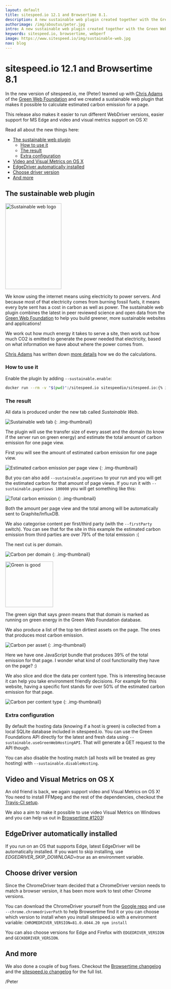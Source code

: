 ```yaml
---
layout: default
title: sitespeed.io 12.1 and Browsertime 8.1.  
description: A new sustainable web plugin created together with the Green Web Foundation and video/Visual Metrics support on OS X.
authorimage: /img/aboutus/peter.jpg
intro: A new sustainable web plugin created together with the Green Web Foundation and video/Visual Metrics support on OS X!
keywords: sitespeed.io, browsertime, webperf
image: https://www.sitespeed.io/img/sustainable-web.jpg
nav: blog
---
```


# sitespeed.io 12.1 and Browsertime 8.1 

In the new version of sitespeed.io, me (Peter) teamed up with [Chris Adams](https://twitter.com/mrchrisadams) of the [Green Web Foundation](https://www.thegreenwebfoundation.org) and we created a sustainable web plugin that makes it possible to calculate estimated carbon emission for a page.

This release also makes it easier to run different WebDriver versions, easier support for MS Edge and video and visual metrics support on OS X!

Read all about the new things here:
- [The sustainable web plugin](#the-sustainable-web-plugin)
    - [How to use it](#how-to-use-it)
    - [The result](#the-result)
    - [Extra configuration](#extra-configuration)
- [Video and Visual Metrics on OS X](#video-and-visual-metrics-on-os-x)
- [EdgeDriver automatically installed](#edgedriver-automatically-installed)
- [Choose driver version](#choose-driver-version)
- [And more](#and-more)

## The sustainable web plugin

<img src="{{site.baseurl}}/img/sustainable-web.jpg" class="pull-right img-big" alt="Sustainable web logo" width="176" height="269">

We know using the internet means using electricity to power servers. And because most of that electricity comes from burning fossil fuels, it means every byte sent has a cost in carbon as well as power. The sustainable web plugin combines the latest in peer reviewed science and open data from the [Green Web Foundation](https://www.thegreenwebfoundation.org) to help you build greener, more sustainable websites and applications!

We work out how much energy it takes to serve a site, then work out how much CO2 is emitted to generate the power needed that electricity, based on what information we have about where the power comes from. 

[Chris Adams](https://twitter.com/mrchrisadams) has written down [more details](/documentation/sitespeed.io/sustainable/#the-slightly-longer-version) how we do the calculations.

### How to use it

Enable the plugin by adding `--sustainable.enable`:

~~~bash
docker run --rm -v "$(pwd)":/sitespeed.io sitespeedio/sitespeed.io:{% include version/sitespeed.io.txt %} https://www.sitespeed.io/ --sustainable.enable
~~~

### The result

All data is produced under the new tab called  *Sustainable Web*.

![Sustainable web tab]({{site.baseurl}}/img/sustainable-tab.png)
{: .img-thumbnail}

The plugin will use the transfer size of every asset and the domain (to know if the server run on green energy) and estimate the total amount of carbon emission for one page view.

First you will see the amount of estimated carbon emission for one page view.

![Estimated carbon emission per page view]({{site.baseurl}}/img/estimated-carbon.png)
{: .img-thumbnail}

But you can also add `--sustainable.pageViews` to your run and you will get the estimated carbon for that amount of page views. If you run it with  `--sustainable.pageViews 100000` you will get something like this:

![Total carbon emission]({{site.baseurl}}/img/total-page-views-carbon.png)
{: .img-thumbnail}

Both the amount per page view and the total among will be automatically sent to Graphite/InfluxDB.

We also categorise content per first/third party (with the `--firstParty` switch). You can see that for the site in this example the estimated carbon emission from third parties are over 79% of the total emission :(

The next cut is per domain.

![Carbon per domain]({{site.baseurl}}/img/carbon-per-domain.png)
{: .img-thumbnail}

<img src="{{site.baseurl}}/img/green-is-good.jpg" class="pull-right img-big" alt="Green is good" width="150" height="143">

The green sign that says *green* means that that domain is marked as running on green energy in the Green Web Foundation database.

We also produce a list of the top ten dirtiest assets on the page. The ones that produces most carbon emission.

![Carbon per asset]({{site.baseurl}}/img/carbon-per-asset.png)
{: .img-thumbnail}

Here we have one JavaScript bundle that produces 39% of the total emission for that page. I wonder what kind of cool  functionality they have on the page? :)

We also slice and dice the data per content type. This is interesting because it can help you take environment friendly decisions. For example for this website, having a specific font stands for over 50% of the estimated carbon emission for that page.

![Carbon per content type]({{site.baseurl}}/img/carbon-content-type.png)
{: .img-thumbnail}

### Extra configuration

By default the hosting data (knowing if a host is green) is collected from a local SQLite database included in sitespeed.io. You can use the Green Foundations API directly for the latest and fresh data using `--sustainable.useGreenWebHostingAPI`. That will generate a GET request to the API though.

You can also disable the hosting match (all hosts will be treated as grey hosting) with `--sustainable.disableHosting`.

## Video and Visual Metrics on OS X
An old friend is back, we again support video and Visual Metrics on OS X! You need to install FFMpeg and the rest of the dependencies, checkout the [Travis-CI setup](https://github.com/sitespeedio/browsertime/blob/master/.travis.yml).

We also a aim to make it possible to use video Visual Metrics on Windows and you can help us out in [Browsertime #1203](https://github.com/sitespeedio/browsertime/issues/1203)!

## EdgeDriver automatically installed
If you run on an OS that supports Edge, latest EdgeDriver will be automatically installed. If you want to skip installing, use *EDGEDRIVER_SKIP_DOWNLOAD=true* as an environment variable.

## Choose driver version
Since the ChromeDriver team decided that a ChromeDriver version needs to match a browser version, it has been more work to test other Chrome versions.

You can download the ChromeDriver yourself from the [Google repo](https://chromedriver.storage.googleapis.com/index.html) and use ```--chrome.chromedriverPath``` to help Browsertime find it or you can choose which version to install when you install sitespeed.io with a environment variable: ```CHROMEDRIVER_VERSION=81.0.4044.20 npm install ```

You can also choose versions for Edge and Firefox with `EDGEDRIVER_VERSION` and `GECKODRIVER_VERSION`.

## And more
We also done a couple of bug fixes. Checkout the  [Browsertime changelog](https://github.com/sitespeedio/browsertime/blob/master/CHANGELOG.md) and the [sitespeed.io changelog](https://github.com/sitespeedio/sitespeed.io/blob/master/CHANGELOG.md) for the full list. 

/Peter